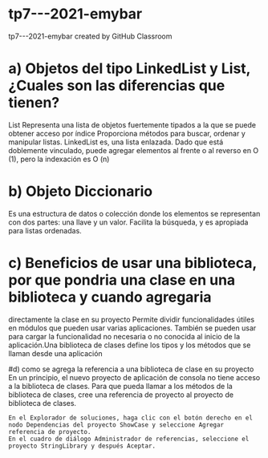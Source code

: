 # tp7---2021-emybar
tp7---2021-emybar created by GitHub Classroom



# a) Objetos del tipo LinkedList y List, ¿Cuales son las diferencias que tienen?

 List <T> Representa una lista de objetos fuertemente tipados a la que se puede obtener acceso por índice Proporciona métodos para buscar, ordenar y manipular listas.
LinkedList<T> es, una lista enlazada. Dado que está doblemente vinculado, puede agregar elementos al frente o al reverso en O (1), pero la indexación es O (n)

# b) Objeto Diccionario
Es una estructura de datos o colección donde los elementos se representan con dos partes: una llave y un valor. Facilita la búsqueda, y es apropiada para listas ordenadas.

# c) Beneficios de usar una biblioteca, por que pondria una clase en una biblioteca y cuando agregaria
directamente la clase en su proyecto
Permite dividir funcionalidades útiles en módulos que pueden usar varias aplicaciones. También se pueden usar para cargar la funcionalidad no necesaria o no conocida al inicio de la aplicación.Una biblioteca de clases define los tipos y los métodos que se llaman desde una aplicación


#d) como se agrega la referencia a una biblioteca de clase en su proyecto
En un principio, el nuevo proyecto de aplicación de consola no tiene acceso a la biblioteca de clases. Para que pueda llamar a los métodos de la biblioteca de clases, cree una referencia de proyecto al proyecto de biblioteca de clases.

    En el Explorador de soluciones, haga clic con el botón derecho en el nodo Dependencias del proyecto ShowCase y seleccione Agregar referencia de proyecto.
    En el cuadro de diálogo Administrador de referencias, seleccione el proyecto StringLibrary y después Aceptar.
